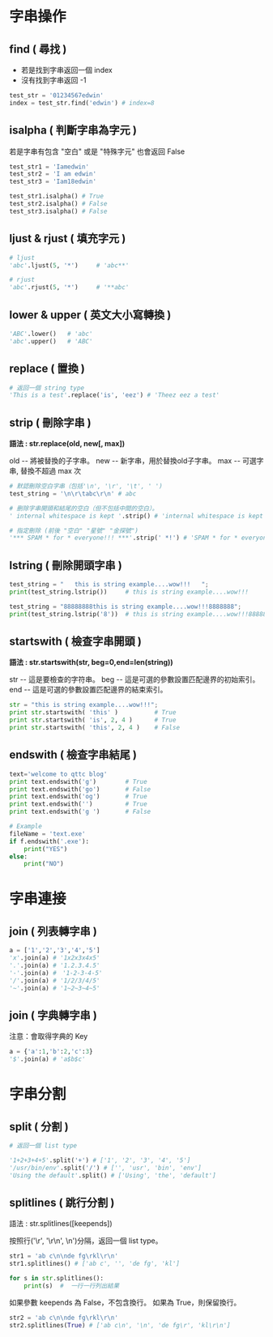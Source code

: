 
# 字串操作

## find ( 尋找 )

* 若是找到字串返回一個 index 
* 沒有找到字串返回 -1 

~~~python
test_str = '01234567edwin'
index = test_str.find('edwin') # index=8
~~~



## isalpha ( 判斷字串為字元 )

若是字串有包含 "空白" 或是 "特殊字元" 也會返回 False

~~~python
test_str1 = 'Iamedwin'
test_str2 = 'I am edwin'
test_str3 = 'Iam18edwin'

test_str1.isalpha() # True
test_str2.isalpha() # False
test_str3.isalpha() # False
~~~



## ljust & rjust ( 填充字元 )

~~~python
# ljust
'abc'.ljust(5, '*')		# 'abc**'

# rjust
'abc'.rjust(5, '*')		# '**abc'
~~~



##  lower & upper ( 英文大小寫轉換 )

~~~python
'ABC'.lower()	# 'abc'
'abc'.upper()	# 'ABC'
~~~



## replace ( 置換 )

~~~python
# 返回一個 string type
'This is a test'.replace('is', 'eez') # 'Theez eez a test'
~~~



## strip ( 刪除字串 ) 

**語法 : str.replace(old, new[, max])**

old -- 將被替換的子字串。
new -- 新字串，用於替換old子字串。
max -- 可選字串, 替換不超過 max 次

~~~python
# 默認刪除空白字串（包括'\n', '\r', '\t', ' ')
test_string = '\n\r\tabc\r\n' # abc

# 删除字串開頭和結尾的空白（但不包括中間的空白）。
' internal whitespace is kept '.strip() # 'internal whitespace is kept'

# 指定刪除 (前後 "空白" "星號" "金探號")
'*** SPAM * for * everyone!!! ***'.strip(' *!') # 'SPAM * for * everyone'
~~~



## lstring ( 刪除開頭字串 )

~~~python
test_string = "   this is string example....wow!!!   ";
print(test_string.lstrip())		# this is string example....wow!!!

test_string = "88888888this is string example....wow!!!8888888";
print(test_string.lstrip('8'))	# this is string example....wow!!!8888888
~~~



## startswith ( 檢查字串開頭  )

**語法 : str.startswith(str, beg=0,end=len(string))**

str -- 這是要檢查的字符串。
beg -- 這是可選的參數設置匹配邊界的初始索引。
end -- 這是可選的參數設置匹配邊界的結束索引。

~~~python
str = "this is string example....wow!!!";
print str.startswith( 'this' )			# True
print str.startswith( 'is', 2, 4 )		# True
print str.startswith( 'this', 2, 4 )	# False
~~~



## endswith ( 檢查字串結尾  )

~~~python
text='welcome to qttc blog'
print text.endswith('g')        # True
print text.endswith('go')       # False
print text.endswith('og')       # True
print text.endswith('')         # True
print text.endswith('g ')       # False

# Example
fileName = 'text.exe'
if f.endswith('.exe'):
    print("YES")
else:
    print("NO")
~~~

# 字串連接

## join ( 列表轉字串 )

~~~python
a = ['1','2','3','4','5']
'x'.join(a) # '1x2x3x4x5'
'.'.join(a) # '1.2.3.4.5'
'-'.join(a) #　'1-2-3-4-5'
'/'.join(a) # '1/2/3/4/5'
'~'.join(a) # '1~2~3~4~5'
~~~



## join ( 字典轉字串 )

注意：會取得字典的 Key  

~~~python
a = {'a':1,'b':2,'c':3}
'$'.join(a) # 'a$b$c' 
~~~

# 字串分割

## split ( 分割 ) 

~~~python
# 返回一個 list type

'1+2+3+4+5'.split('+') # ['1', '2', '3', '4', '5']
'/usr/bin/env'.split('/') # ['', 'usr', 'bin', 'env']
'Using the default'.split() # ['Using', 'the', 'default']
~~~



## splitlines ( 跳行分割 )

語法 : str.splitlines([keepends])

按照行('\r', '\r\n', \n')分隔，返回一個 list type。

~~~python
str1 = 'ab c\n\nde fg\rkl\r\n'
str1.splitlines() # ['ab c', '', 'de fg', 'kl']

for s in str.splitlines():
	print(s)  #  一行一行列出結果
~~~

如果參數 keepends 為 False，不包含換行。
如果為 True，則保留換行。

~~~python
str2 = 'ab c\n\nde fg\rkl\r\n'
str2.splitlines(True) # ['ab c\n', '\n', 'de fg\r', 'kl\r\n']
~~~
